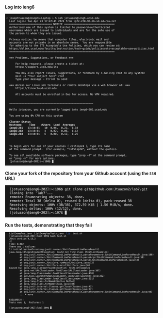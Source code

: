 **Log into ieng6**

![image](Log-IENG6.png)


**Clone your fork of the repository from your Github account (using the `SSH` URL)**

![image](git-clone-ieng6.png)

**Run the tests, demonstrating that they fail**

![image](lab7-fail.png)
